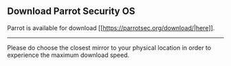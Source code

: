 ## Download Parrot Security OS ##

Parrot is available for download [[https://parrotsec.org/download/|here]].

---- 

Please do choose the closest mirror to your physical location in order to experience the maximum download speed.
